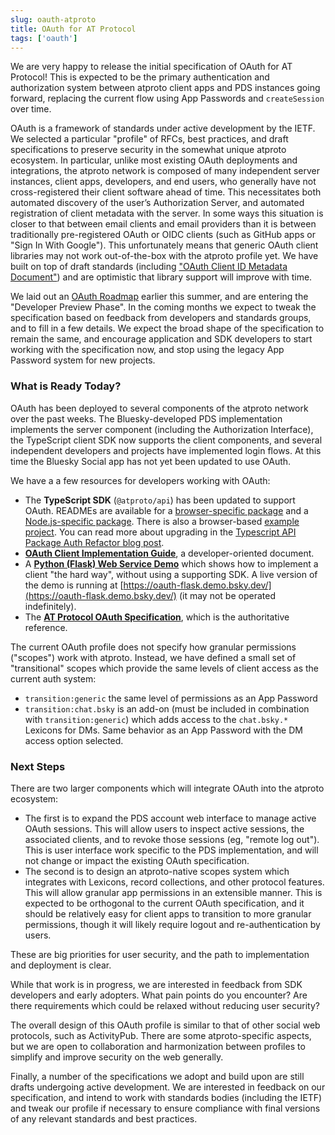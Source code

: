 ```yaml
---
slug: oauth-atproto
title: OAuth for AT Protocol
tags: ['oauth']
---
```


We are very happy to release the initial specification of OAuth for AT Protocol! This is expected to be the primary authentication and authorization system between atproto client apps and PDS instances going forward, replacing the current flow using App Passwords and `createSession` over time.

OAuth is a framework of standards under active development by the IETF. We selected a particular "profile" of RFCs, best practices, and draft specifications to preserve security in the somewhat unique atproto ecosystem. In particular, unlike most existing OAuth deployments and integrations, the atproto network is composed of many independent server instances, client apps, developers, and end users, who generally have not cross-registered their client software ahead of time. This necessitates both automated discovery of the user’s Authorization Server, and automated registration of client metadata with the server. In some ways this situation is closer to that between email clients and email providers than it is between traditionally pre-registered OAuth or OIDC clients (such as GitHub apps or "Sign In With Google"). This unfortunately means that generic OAuth client libraries may not work out-of-the-box with the atproto profile yet. We have built on top of draft standards (including ["OAuth Client ID Metadata Document"](https://datatracker.ietf.org/doc/draft-parecki-oauth-client-id-metadata-document/)) and are optimistic that library support will improve with time.

We laid out an [OAuth Roadmap](https://github.com/bluesky-social/atproto/discussions/2656) earlier this summer, and are entering the "Developer Preview Phase". In the coming months we expect to tweak the specification based on feedback from developers and standards groups, and to fill in a few details. We expect the broad shape of the specification to remain the same, and encourage application and SDK developers to start working with the specification now, and stop using the legacy App Password system for new projects.

### What is Ready Today?

OAuth has been deployed to several components of the atproto network over the past weeks. The Bluesky-developed PDS implementation implements the server component (including the Authorization Interface), the TypeScript client SDK now supports the client components, and several independent developers and projects have implemented login flows. At this time the Bluesky Social app has not yet been updated to use OAuth.

We have a a few resources for developers working with OAuth:

- The **TypeScript SDK** (`@atproto/api`) has been updated to support OAuth. READMEs are available for a [browser-specific package](https://github.com/bluesky-social/atproto/tree/main/packages/oauth/oauth-client-browser) and a [Node.js-specific package](https://github.com/bluesky-social/atproto/tree/main/packages/oauth/oauth-client-node). There is also a browser-based [example project](https://github.com/bluesky-social/atproto/tree/main/packages/oauth/oauth-client-browser/example). You can read more about upgrading in the [Typescript API Package Auth Refactor blog post](https://docs.bsky.app/blog/ts-api-refactor).
- [**OAuth Client Implementation Guide**](https://docs.bsky.app/docs/advanced-guides/oauth-client), a developer-oriented document.
- A [**Python (Flask) Web Service Demo**](https://github.com/bluesky-social/cookbook/blob/main/python-oauth-web-app/README.md) which shows how to implement a client "the hard way", without using a supporting SDK. A live version of the demo is running at [https://oauth-flask.demo.bsky.dev/](https://oauth-flask.demo.bsky.dev/) (it may not be operated indefinitely).
- The [**AT Protocol OAuth Specification**](https://atproto.com/specs/auth), which is the authoritative reference.

The current OAuth profile does not specify how granular permissions ("scopes") work with atproto. Instead, we have defined a small set of "transitional" scopes which provide the same levels of client access as the current auth system:

- `transition:generic` the same level of permissions as an App Password
- `transition:chat.bsky` is an add-on (must be included in combination with `transition:generic`) which adds access to the `chat.bsky.*` Lexicons for DMs. Same behavior as an App Password with the DM access option selected.

### Next Steps

There are two larger components which will integrate OAuth into the atproto ecosystem:

- The first is to expand the PDS account web interface to manage active OAuth sessions. This will allow users to inspect active sessions, the associated clients, and to revoke those sessions (eg, "remote log out"). This is user interface work specific to the PDS implementation, and will not change or impact the existing OAuth specification.
- The second is to design an atproto-native scopes system which integrates with Lexicons, record collections, and other protocol features. This will allow granular app permissions in an extensible manner. This is expected to be orthogonal to the current OAuth specification, and it should be relatively easy for client apps to transition to more granular permissions, though it will likely require logout and re-authentication by users.

These are big priorities for user security, and the path to implementation and deployment is clear.

While that work is in progress, we are interested in feedback from SDK developers and early adopters. What pain points do you encounter? Are there requirements which could be relaxed without reducing user security?

The overall design of this OAuth profile is similar to that of other social web protocols, such as ActivityPub. There are some atproto-specific aspects, but we are open to collaboration and harmonization between profiles to simplify and improve security on the web generally.

Finally, a number of the specifications we adopt and build upon are still drafts undergoing active development. We are interested in feedback on our specification, and intend to work with standards bodies (including the IETF) and tweak our profile if necessary to ensure compliance with final versions of any relevant standards and best practices.
